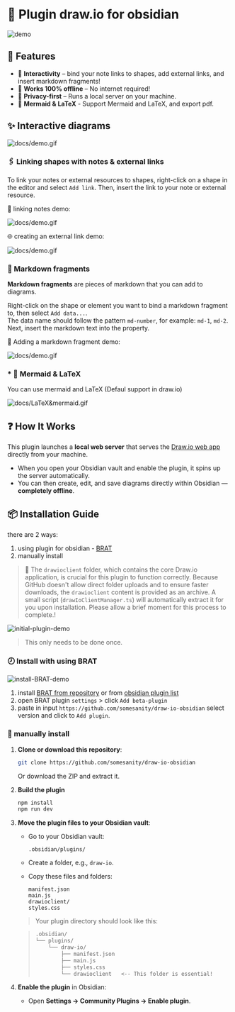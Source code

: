 # 🔶 Plugin draw.io for obsidian

![demo](./docs/demo.gif)

## 🚀 Features

  * 🧩 **Interactivity** – bind your note links to shapes, add external links, and insert markdown fragments!  
  * 🛜 **Works 100% offline** – No internet required!
  * 🔐 **Privacy-first** – Runs a local server on your machine.
  * 📐 **Mermaid & LaTeX** - Support Mermaid and LaTeX, and export pdf.

## ✨ Interactive diagrams

![docs/demo.gif](docs/interactiveDiagram-demo.gif)

### 🖇️ Linking shapes with notes & external links

To link your notes or external resources to shapes, right-click on a shape in the editor and select `Add link`. Then, insert the link to your note or external resource.

🔗 linking notes demo:

![docs/demo.gif](docs/linkingnotedemo.gif)

🌐 creating an external link demo:

![docs/demo.gif](docs/linking-external-resources.gif)

### 📄 Markdown fragments

**Markdown fragments** are pieces of markdown that you can add to diagrams.

Right-click on the shape or element you want to bind a markdown fragment to, then select `Add data...`.  
The data name should follow the pattern `md-number`, for example: `md-1`, `md-2`.  
Next, insert the markdown text into the property.

📜 Adding a markdown fragment demo:

![docs/demo.gif](/docs//markdown-fragment-demo.gif)

### * 📐 **Mermaid & LaTeX**

You can use mermaid and LaTeX (Defaul support in draw.io)

![docs/LaTeX&mermaid.gif](docs/LaTeX&mermaid.gif)

## ❓ How It Works

This plugin launches a **local web server** that serves the [Draw.io web app](https://github.com/jgraph/drawio) directly from your machine.

  * When you open your Obsidian vault and enable the plugin, it spins up the server automatically.
  * You can then create, edit, and save diagrams directly within Obsidian — **completely offline**.

## 📦 Installation Guide

there are 2 ways: 

1. using plugin for obsidian - [BRAT](https://github.com/TfTHacker/obsidian42-brat)
2. manually install


>📌 The `drawioclient` folder, which contains the core Draw.io application, is crucial for this plugin to function correctly. Because GitHub doesn't allow direct folder uploads and to ensure faster downloads, the `drawioclient` content is provided as an archive. A small script (`drawIoClientManager.ts`) will automatically extract it for you upon installation. Please allow a brief moment for this process to complete.!

![initial-plugin-demo](./docs/initial-plugin-demo.gif)

> This only needs to be done once.

### 🕗 Install with using BRAT

![install-BRAT-demo](./docs/installWithBRAT.gif)

1. install [BRAT from repository](https://github.com/TfTHacker/obsidian42-brat) or from [obsidian plugin list](obsidian://show-plugin?id=obsidian42-brat)
2. open BRAT plugin `settings` > click `Add beta-plugin`
3. paste in input `https://github.com/somesanity/draw-io-obsidian` select version and click to `Add plugin`.

### 🙌 manually install

1.  **Clone or download this repository**:

    ```bash
    git clone https://github.com/somesanity/draw-io-obsidian
    ```

    Or download the ZIP and extract it.

2.  **Build the plugin**

    ```bash
    npm install
    npm run dev
    ```

3.  **Move the plugin files to your Obsidian vault**:

      * Go to your Obsidian vault:

        ```
        .obsidian/plugins/
        ```

      * Create a folder, e.g., `draw-io`.

      * Copy these files and folders:

        ```
        manifest.json
        main.js
        drawioclient/
        styles.css
        ```

    > Your plugin directory should look like this:

    > ```bash
    > .obsidian/
    > └── plugins/
    >     └── draw-io/
    >         ├── manifest.json
    >         ├── main.js
    >         ├── styles.css
    >         └── drawioclient   <-- This folder is essential!
    > ```

4.  **Enable the plugin** in Obsidian:

      * Open **Settings → Community Plugins → Enable plugin**.
